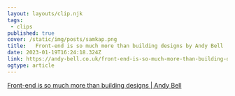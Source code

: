 ```yaml
---
layout: layouts/clip.njk 
tags:
 - clips 
published: true 
cover: /static/img/posts/samkap.png 
title:   Front-end is so much more than building designs by Andy Bell 
date: 2023-01-19T16:24:18.324Z 
link: https://andy-bell.co.uk/front-end-is-so-much-more-than-building-designs/ 
ogtype: article 
---
```

[  Front-end is so much more than building designs | Andy Bell](https://andy-bell.co.uk/front-end-is-so-much-more-than-building-designs/) 
